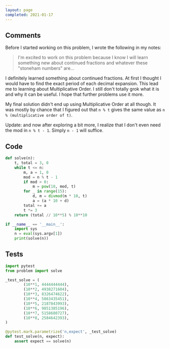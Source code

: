 ```yaml
---
layout: page
completed: 2021-01-17
---
```


## Comments

Before I started working on this problem, I wrote the following in my notes:

>    I'm excited to work on this problem because I know I will learn something
>    new about continued fractions and whatever these "stoneham numbers" are...

I definitely learned something about continued fractions.  At first I thought I
would have to find the exact period of each decimal expansion.  This lead me to
learning about Multiplicative Order.  I still don't totally grok what it is and
why it can be useful.  I hope that further problems use it more.

My final solution didn't end up using Multiplicative Order at all though.  It
was mostly by chance that I figured out that `n % t` gives the same value as `n
% (multiplicative order of t)`.

Update: and now after exploring a bit more, I realize that I don't even need
the mod in `n % t - 1`.  Simply `n - 1` will suffice.

## Code

```python
def solve(n):
    t, total = 3, 0
    while t <= n:
        m, a = 1, 0
        mod = n % t - 1
        if mod > 0:
            m = pow(10, mod, t)
        for _ in range(15):
            d, m = divmod(m * 10, t)
            a = (a * 10 + d)
        total += a
        t *= 3
    return (total // 10**5) % 10**10

if __name__ == '__main__':
    import sys
    n = eval(sys.argv[1])
    print(solve(n))
```

## Tests

```python
import pytest
from problem import solve

_test_solve = (
        (10**1, 4444444444),
        (10**2, 4938271604),
        (10**3, 8326474622),
        (10**4, 5863435451),
        (10**5, 2187843993),
        (10**6, 9851385196),
        (10**7, 5158680727),
        (10**8, 2584642393),
)

@pytest.mark.parametrize('n,expect', _test_solve)
def test_solve(n, expect):
    assert expect == solve(n)
```
